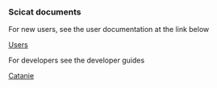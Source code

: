 ### Scicat documents

For new users, see the user documentation at the link below

[Users](Users)



For developers see the developer guides 

[Catanie](Catanie)
